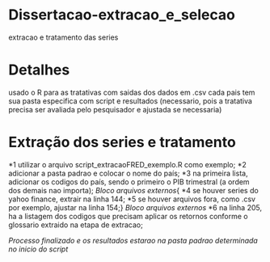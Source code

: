 # Dissertacao-extracao_e_selecao
extracao e tratamento das series

# Detalhes
usado o R para as tratativas com saidas dos dados em .csv
cada pais tem sua pasta especifica com script e resultados (necessario, pois a tratativa precisa ser avaliada pelo pesquisador e ajustada se necessaria)

# Extração dos series e tratamento
*1 utilizar o arquivo script_extracaoFRED_exemplo.R como exemplo;
*2 adicionar a pasta padrao e colocar o nome do país;
*3 na primeira lista, adicionar os codigos do país, sendo o primeiro o PIB trimestral (a ordem dos demais nao importa);
*Bloco arquivos externos*{
*4 se houver series do yahoo finance, extrair na linha 144;
*5 se houver arquivos fora, como .csv por exemplo, ajustar na linha 154;}
*Bloco arquivos externos*
*6 na linha 205, ha a listagem dos codigos que precisam aplicar os retornos conforme o glossario extraido na etapa de extracao;

*Processo finalizado e os resultados estarao na pasta padrao determinada no inicio do script*
